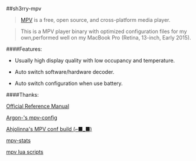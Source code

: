 ##sh3rry-mpv

> [MPV](https://mpv.io/) is a free, open source, and cross-platform media player.


>This is a MPV player binary with optimized configuration files for my own,performed well on my MacBook Pro (Retina, 13-inch, Early 2015).

####Features:

* Usually high display quality with low occupancy and temperature.

* Auto switch software/hardware decoder.

* Auto switch configuration when use battery.

####Thanks:
 
[Official Reference Manual](https://mpv.io/manual/master/)

[Argon-'s mpv-config](https://github.com/Argon-/mpv-config)

[Ahjolinna's MPV conf build (⌐■_■)](https://github.com/ahjolinna/mpv-conf)

[mpv-stats](https://github.com/Argon-/mpv-stats)

[mpv lua scripts](https://github.com/mpv-player/mpv/tree/master/TOOLS/lua)
